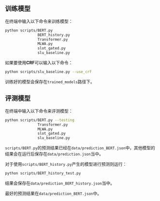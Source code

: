 ## 训练模型
在终端中输入以下命令来训练模型：
```bash
python scripts/BERT.py
               BERT_history.py
               Transformer.py
               MLWA.py
               slot_gated.py
               slu_baseline.py
```
如果要使用**CRF**可以输入以下命令：
```bash
python scripts/slu_baseline.py --use_crf
```
训练好的模型会保存在`trained_models`路径下。
## 评测模型
在终端中输入以下命令来评测模型：
```bash
python scripts/BERT.py --testing
               Transformer.py 
               MLWA.py
               slot_gated.py
               slu_baseline.py
```
`scripts/BERT.py`的预测结果已经在`data/prediction_BERT.json`中，其他模型的结果会在运行后保存在`data/prediction.json`当中。

对于使用`scripts/BERT_history.py`产生的模型进行预测则运行：
```bash
python scripts/BERT_history_test.py
```
结果会保存在`data/prediction_BERT_history.json`当中。

最好的预测结果在`data/prediction_BERT.json`中。
